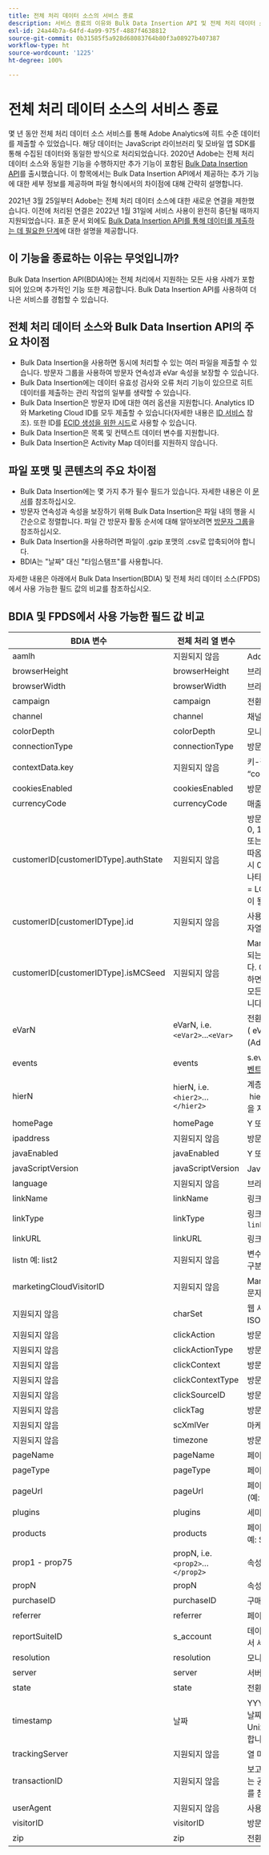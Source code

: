 ```yaml
---
title: 전체 처리 데이터 소스의 서비스 종료
description: 서비스 종료의 이유와 Bulk Data Insertion API 및 전체 처리 데이터 소스 간 비교
exl-id: 24a44b7a-64fd-4a99-975f-4887f4638812
source-git-commit: 0b31585f5a928d68083764b80f3a08927b407387
workflow-type: ht
source-wordcount: '1225'
ht-degree: 100%

---
```


# 전체 처리 데이터 소스의 서비스 종료

몇 년 동안 전체 처리 데이터 소스 서비스를 통해 Adobe Analytics에 히트 수준 데이터를 제출할 수 있었습니다. 해당 데이터는 JavaScript 라이브러리 및 모바일 앱 SDK를 통해 수집된 데이터와 동일한 방식으로 처리되었습니다. 2020년 Adobe는 전체 처리 데이터 소스와 동일한 기능을 수행하지만 추가 기능이 포함된 [Bulk Data Insertion API](https://www.adobe.io/apis/experiencecloud/analytics/docs.html#!AdobeDocs/analytics-2.0-apis/master/bdia.md)를 출시했습니다. 이 항목에서는 Bulk Data Insertion API에서 제공하는 추가 기능에 대한 세부 정보를 제공하며 파일 형식에서의 차이점에 대해 간략히 설명합니다.

2021년 3월 25일부터 Adobe는 전체 처리 데이터 소스에 대한 새로운 연결을 제한했습니다. 이전에 처리된 연결은 2022년 1월 31일에 서비스 사용이 완전히 중단될 때까지 지원되었습니다. 표준 문서 외에도 [Bulk Data Insertion API를 통해 데이터를 제출하는 데 필요한 단계](https://adobe.ly/aabdia)에 대한 설명을 제공합니다.

## 이 기능을 종료하는 이유는 무엇입니까?

Bulk Data Insertion API(BDIA)에는 전체 처리에서 지원하는 모든 사용 사례가 포함되어 있으며 추가적인 기능 또한 제공합니다. Bulk Data Insertion API를 사용하여 더 나은 서비스를 경험할 수 있습니다.

## 전체 처리 데이터 소스와 Bulk Data Insertion API의 주요 차이점

* Bulk Data Insertion을 사용하면 동시에 처리할 수 있는 여러 파일을 제출할 수 있습니다. 방문자 그룹을 사용하여 방문자 연속성과 eVar 속성을 보장할 수 있습니다.
* Bulk Data Insertion에는 데이터 유효성 검사와 오류 처리 기능이 있으므로 히트 데이터를 제출하는 관리 작업의 일부를 생략할 수 있습니다.
* Bulk Data Insertion은 방문자 ID에 대한 여러 옵션을 지원합니다. Analytics ID와 Marketing Cloud ID를 모두 제출할 수 있습니다(자세한 내용은 [ID 서비스](https://experienceleague.adobe.com/docs/id-service/using/home.html?lang=ko-KR) 참조). 또한 ID를 [ECID 생성을 위한 시드](https://www.adobe.io/apis/experiencecloud/analytics/docs.html#!AdobeDocs/analytics-2.0-apis/master/bdia.md#customer-id-and-experience-cloud-visitor-id-seeds)로 사용할 수 있습니다.
* Bulk Data Insertion은 목록 및 컨텍스트 데이터 변수를 지원합니다.
* Bulk Data Insertion은 Activity Map 데이터를 지원하지 않습니다.

## 파일 포맷 및 콘텐츠의 주요 차이점

* Bulk Data Insertion에는 몇 가지 추가 필수 필드가 있습니다. 자세한 내용은 이 [문서](https://www.adobe.io/apis/experiencecloud/analytics/docs.html#!AdobeDocs/analytics-2.0-apis/master/bdia.md)를 참조하십시오.
* 방문자 연속성과 속성을 보장하기 위해 Bulk Data Insertion은 파일 내의 행을 시간순으로 정렬합니다. 파일 간 방문자 활동 순서에 대해 알아보려면 [방문자 그룹](https://www.adobe.io/apis/experiencecloud/analytics/docs.html#!AdobeDocs/analytics-2.0-apis/master/bdia.md#visitor-groups)을 참조하십시오.
* Bulk Data Insertion을 사용하려면 파일이 .gzip 포맷의 .csv로 압축되어야 합니다.
* BDIA는 &quot;날짜&quot; 대신 &quot;타임스탬프&quot;를 사용합니다.

자세한 내용은 아래에서 Bulk Data Insertion(BDIA) 및 전체 처리 데이터 소스(FPDS)에서 사용 가능한 필드 값의 비교를 참조하십시오.

## BDIA 및 FPDS에서 사용 가능한 필드 값 비교

| BDIA 변수 | 전체 처리 열 변수 | 설명 |
| --- | --- | --- |
| aamlh | 지원되지 않음 | Adobe Audience Manager 위치 힌트 |
| browserHeight | browserHeight | 브라우저 높이, 픽셀 단위(예: 768) |
| browserWidth | browserWidth | 브라우저 너비, 픽셀 단위(예: 1024) |
| campaign | campaign | 전환 캠페인 추적 코드 |
| channel | channel | 채널 문자열(예: 스포츠 섹션) |
| colorDepth | colorDepth | 모니터 색상 깊이, 비트 단위(예: 24) |
| connectionType | connectionType | 방문자의 연결 유형(LAN 또는 모뎀) |
| contextData.key | 지원되지 않음 | 키-값 쌍은 헤더 이름을 “contextData.product” 또는 “contextData.color”로 설정하여 지정합니다. |
| cookiesEnabled | cookiesEnabled | 방문자가 자사 세션 쿠키를 지원하는 경우 `Y` 또는 `N` |
| currencyCode | currencyCode | 매출 통화 코드 (예: `USD`) |
| customerID[customerIDType].authState | 지원되지 않음 | 방문자의 인증 상태입니다. 지원되는 값은 0, 1, 2, UNKNOWN, AUTHENTICATED, LOGGED_OUT 또는 &#39;&#39;(대소문자 구분 안 함)입니다. 연속으로 두 개의 작은 따옴표(&#39;&#39;)를 사용하면 쿼리 문자열에서 값이 생략되고 히트 시 0으로 변환됩니다. 지원되는 authState 숫자 값은 다음을 나타냅니다. 0 = UNKNOWN, 1 = AUTHENTICATED, 2 = LOGGED_OUT customerIDType은 모든 영숫자 문자열이 될 수 있지만 대/소문자를 구분해야 합니다. |
| customerID[customerIDType].id | 지원되지 않음 | 사용할 고객 ID입니다. customerIDType은 모든 영숫자 문자열이 될 수 있지만 대/소문자를 구분해야 합니다. |
| customerID[customerIDType].isMCSeed | 지원되지 않음 | Marketing Cloud 방문자 ID의 시드인지 여부입니다. 지원되는 값은 0, 1, TRUE, FALSE, &#39;&#39;(대소문자 구분 안 함)입니다. 0, FALSE 또는 두 개의 연속적인 작은따옴표(&#39;&#39;)를 사용하면 쿼리 문자열에서 값이 생략됩니다. customerIDType은 모든 영숫자 문자열이 될 수 있지만 대/소문자를 구분해야 합니다. |
| eVarN | eVarN, i.e. `<eVar2>`...`<eVar>` | 전환 eVar 이름. 최대 75개의 eVar를 가질 수 있습니다( eVar1 - eVar75) eVar 이름(eVar12) 또는 친숙한 이름(Ad Campaign 3)을 지정할 수 있습니다. |
| events | events | s.events 변수와 동일한 구문을 사용하여 형식이 지정된 [이벤트 문자열](https://experienceleague.adobe.com/docs/analytics/implementation/vars/page-vars/events/event-serialization.html?lang=ko-KR#vars)입니다. 예: scAdd,event1,event7 |
| hierN | hierN, i.e. `<hier2>`…`</hier2>` | 계층 이름. 최대 5개의 계층을 가질 수 있습니다( hier1 - hier5). 기본 계층 이름`hier2` 또는 친숙한 이름(Yankees)을 지정할 수 있습니다. |
| homePage | homePage | Y 또는 N -- 현재 페이지가 방문자의 홈 페이지인지 여부. |
| ipaddress | 지원되지 않음 | 방문자의 IP 주소입니다. |
| javaEnabled | javaEnabled | Y 또는 N -- 방문자의 Java 활성화 여부. |
| javaScriptVersion | javaScriptVersion | JavaScript 버전(예: 1.3). |
| language | 지원되지 않음 | 브라우저에서 지원되는 언어입니다. (예: `en-us`) |
| linkName | linkName | 링크 이름. |
| linkType | linkType | 링크 유형. 지원되는 값은 다음과 같습니다. `d: Download link`, `e: Exit link`, `o: Custom link`. |
| linkURL | linkURL | 링크의 HREF. |
| listn 예: list2 | 지원되지 않음 | 변수로 전달된 후 보고를 위해 개별 라인 항목으로 보고되는 구분 기호로 구분된 값의 목록입니다. |
| marketingCloudVisitorID | 지원되지 않음 | Marketing Cloud ID. [방문자 식별](https://experienceleague.adobe.com/docs/id-service/using/home.html?lang=ko-KR#id-service-api) 및 Marketing Cloud 방문자 ID 서비스 보기 |
| 지원되지 않음 | charSet | 웹 사이트에서 지원되는 문자 세트입니다. 예를 들어 UTF-8, ISO-8859-1 등입니다. |
| 지원되지 않음 | clickAction | 방문자 클릭 맵에 대한 개체 식별자(oid) |
| 지원되지 않음 | clickActionType | 방문자 클릭 맵에 대한 개체 식별자 유형(oidt) |
| 지원되지 않음 | clickContext | 방문자 클릭 맵에 대한 페이지 식별자(pid) |
| 지원되지 않음 | clickContextType | 방문자 클릭 맵에 대한 페이지 식별자 유형(pidt) |
| 지원되지 않음 | clickSourceID | 방문자 클릭 맵에 대한 소스 색인(oi) |
| 지원되지 않음 | clickTag | 방문자 클릭 맵에 대한 개체 태그 이름(ot) |
| 지원되지 않음 | scXmlVer | 마케팅 보고서 XML 요청 버전 번호(예: 1.0). |
| 지원되지 않음 | timezone | 방문자의 시간대와 GMT의 시차, 시간 단위(예: -8). |
| pageName | pageName | 페이지 이름 |
| pageType | pageType | 페이지 유형 (예: “오류 페이지”) |
| pageUrl | pageUrl | 페이지 URL (예: https://www.example.com/index.html) |
| plugins | plugins | 세미콜론으로 구분된 브라우저 플러그인 이름 목록입니다. |
| products | products | 페이지의 모든 제품 목록입니다. 쉼표로 구분된 제품입니다. 예: Sports;Ball;1;5.95,Toys; Top;1:1.99. |
| prop1 - prop75 | propN, i.e. `<prop2>`…`</prop2>` | 속성# 문자열(예: 스포츠 섹션) |
| propN | propN | 속성에 대한 속성 값. |
| purchaseID | purchaseID | 구매 ID 번호. |
| referrer | referrer | 페이지 레퍼러의 URL. |
| reportSuiteID | s_account | 데이터 제출을 원하는 보고서 세트를 지정합니다. 여러 보고서 세트 ID는 쉼표로 구분해야 합니다. |
| resolution | resolution | 모니터 해상도(예: 1024x768). |
| server | server | 서버 문자열. |
| state | state | 전환 상태 문자열. |
| timestamp | 날짜 | YYYY-MM-DDThh:mm:ss±UTC_offset의 ISO 8601 날짜 형식(예: 2021-09-01T12:00:00-07:00) 또는 Unix 시간 형식(1970년 1월 1일 이후 경과된 초 수)을 사용합니다. |
| trackingServer | 지원되지 않음 | 열 머리글을 통해서만 제공할 수 있습니다. |
| transactionID | 지원되지 않음 | 보고 목적으로 다중 채널 사용자 활동을 연결하는 데 사용되는 공통된 값입니다. 자세한 내용은 [데이터 소스 사용 안내서](https://experienceleague.adobe.com/docs/analytics/import/data-sources/datasrc-home.html?lang=ko-KR#data-sources)를 참조하십시오. |
| userAgent | 지원되지 않음 | 사용자 에이전트 문자열 |
| visitorID | visitorID | 방문자의 Analytics ID입니다. [방문자 식별](https://experienceleague.adobe.com/docs/id-service/using/home.html?lang=ko-KR)을 참조하십시오. |
| zip | zip | 전환 우편번호. |
